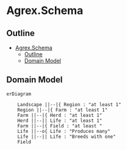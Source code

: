 # Agrex.Schema

## Outline

- [Agrex.Schema](#agrexschema)
  - [Outline](#outline)
  - [Domain Model](#domain-model)


## Domain Model

```mermaid
erDiagram

    Landscape ||--|{ Region : "at least 1"
    Region ||--|{ Farm : "at least 1"
    Farm ||--|{ Herd : "at least 1"
    Herd ||--|| Life : "at least 1"
    Farm ||--|{ Field : "at least "
    Life ||--o{ Life : "Produces many"
    Life ||--|| Life : "Breeds with one"
    Field 



```